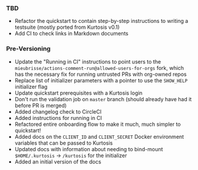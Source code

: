 ### TBD
* Refactor the quickstart to contain step-by-step instructions to writing a testsuite (mostly ported from Kurtosis v0.1)
* Add CI to check links in Markdown documents

### Pre-Versioning
* Update the "Running in CI" instructions to point users to the `mieubrisse/actions-comment-run@allowed-users-for-orgs` fork, which has the necessary fix for running untrusted PRs with org-owned repos
* Replace list of initializer parameters with a pointer to use the `SHOW_HELP` initializer flag
* Update quickstart prerequisites with a Kurtosis login
* Don't run the validation job on `master` branch (should already have had it before PR is merged)
* Added changelog check to CircleCI
* Added instructions for running in CI
* Refactored entire onboarding flow to make it much, much simpler to quickstart!
* Added docs on the `CLIENT_ID` and `CLIENT_SECRET` Docker environment variables that can be passed to Kurtosis
* Updated docs with information about needing to bind-mount `$HOME/.kurtosis` -> `/kurtosis` for the initializer
* Added an initial version of the docs
